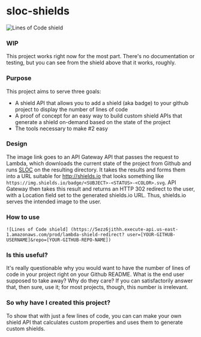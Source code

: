 # sloc-shields

![Lines of Code shield](https://5ezz6jithh.execute-api.us-east-1.amazonaws.com/prod/lambda-shield-redirect?user=raptortech-js&repo=sloc-shields)

### WIP

This project works right now for the most part. There's no documentation or testing, but you can see from the shield above that it works, roughly.

### Purpose

This project aims to serve three goals:

- A shield API that allows you to add a shield (aka badge) to your github project to display the number of lines of code
- A proof of concept for an easy way to build custom shield APIs that generate a shield on-demand based on the state of the
project
- The tools necessary to make #2 easy

### Design

The image link goes to an API Gateway API that passes the request to Lambda, which downloads the current state of the
 project from Github and runs [SLOC](https://github.com/flosse/sloc) on the resulting directory. It takes the results and
forms them into a URL suitable for http://shields.io that looks something like
 `https://img.shields.io/badge/<SUBJECT>-<STATUS>-<COLOR>.svg`. API Gateway then takes this result and returns an HTTP 302
redirect to the user, with a Location field set to the generated shields.io URL. Thus, shields.io serves the intended image
to the user.

### How to use

`![Lines of Code shield]
(https://5ezz6jithh.execute-api.us-east-1.amazonaws.com/prod/lambda-shield-redirect?
user=[YOUR-GITHUB-USERNAME]&repo=[YOUR-GITHUB-REPO-NAME])`

### Is this useful?

It's really questionable why you would want to have the number of lines of code in your project right on your Github
 README. What is the end user supposed to take away? Why do they care? If you can satisfactorily answer that, then sure,
 use it; for most projects, though, this number is irrelevant.

### So why have I created this project?

To show that with just a few lines of code, you can can make your own shield API that calculates custom properties and uses
them to generate custom shields.
